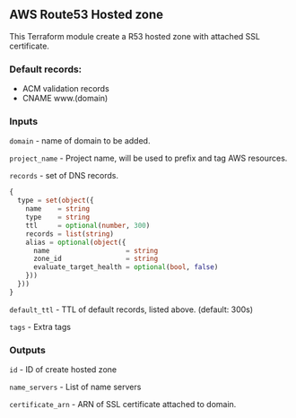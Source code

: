 ## AWS Route53 Hosted zone

This Terraform module create a R53 hosted zone with attached SSL certificate.

### Default records: 

 - ACM validation records
 - CNAME www.(domain)

### Inputs

`domain` - name of domain to be added.

`project_name` - Project name, will be used to prefix and tag AWS resources.

`records` - set of DNS records.

```terraform
{
  type = set(object({
    name    = string
    type    = string
    ttl     = optional(number, 300)
    records = list(string)
    alias = optional(object({
      name                   = string
      zone_id                = string
      evaluate_target_health = optional(bool, false)
    }))
  }))
}
```

`default_ttl` - TTL of default records, listed above. (default: 300s)

`tags` - Extra tags

### Outputs

`id` - ID of create hosted zone

`name_servers` - List of name servers

`certificate_arn` - ARN of SSL certificate attached to domain.
